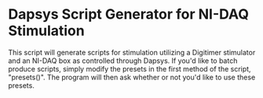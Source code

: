# Dapsys Script Generator for NI-DAQ Stimulation
This script will generate scripts for stimulation utilizing a Digitimer stimulator and an NI-DAQ box as controlled through Dapsys.
If you'd like to batch produce scripts, simply modify the presets in the first method of the script, "presets()". The program will then ask
whether or not you'd like to use these presets. 